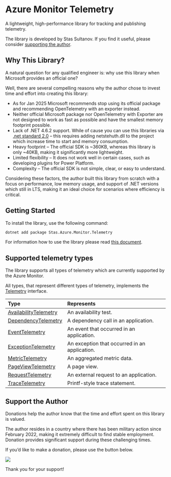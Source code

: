 # Azure Monitor Telemetry 

A lightweight, high-performance library for tracking and publishing telemetry.

The library is developed by Stas Sultanov. If you find it useful, please consider [supporting the author](#support-the-author).

## Why This Library?

A natural question for any qualified engineer is: why use this library when Microsoft provides an official one?

Well, there are several compelling reasons why the author chose to invest time and effort into creating this library:

- As for Jan 2025 Microsoft recommends stop using its official package and recommending OpenTelemetry with an exporter instead.
- Neither official Microsoft package nor OpenTelemetry with Exporter are not designed to work as fast as possible and have the smallest memory footprint possible.
- Lack of .NET 4.6.2 support. While of cause you can use this libraries via [.net standard 2.0](https://learn.microsoft.com/en-us/dotnet/standard/net-standard?tabs=net-standard-2-0) – this requires adding netstehuth.dll to the project which increase time to start and memory consumption.
- Heavy footprint – The official SDK is ~360KB, whereas this library is only ~40KB, making it significantly more lightweight.
- Limited flexibility – It does not work well in certain cases, such as developing plugins for Power Platform.
- Complexity – The official SDK is not simple, clear, or easy to understand.

Considering these factors, the author built this library from scratch with a focus on performance, low memory usage, and support of .NET versions which still in LTS, making it an ideal choice for scenarios where efficiency is critical.

## Getting Started

To install the library, use the following command:

```sh
dotnet add package Stas.Azure.Monitor.Telemetry
```

For information how to use the library please read [this document](/src/readme.md).

## Supported telemetry types

The library supports all types of telemetry which are currently supported by the Azure Monitor.

All types, that represent different types of telemetry, implements the [Telemetry](/src/Code/Telemetry.cs) interface.

| Type                                                              | Represents
| :---------------------------------------------------------------- | :-
| [AvailabilityTelemetry](/src/Code/Types/AvailabilityTelemetry.cs) | An availability test.
| [DependencyTelemetry](/src/Code/Types/DependencyTelemetry.cs)     | A dependency call in an application.
| [EventTelemetry](/src/Code/Types/EventTelemetry.cs)               | An event that occurred in an application.
| [ExceptionTelemetry](/src/Code/Types/ExceptionTelemetry.cs)       | An exception that occurred in an application.
| [MetricTelemetry](/src/Code/Types/MetricTelemetry.cs)             | An aggregated metric data.
| [PageViewTelemetry](/src/Code/Types/PageViewTelemetry.cs)         | A page view.
| [RequestTelemetry](/src/Code/Types/RequestTelemetry.cs)           | An external request to an application.
| [TraceTelemetry](/src/Code/Types/RequestTelemetry.cs)             | Printf-style trace statement.

## Support the Author

Donations help the author know that the time and effort spent on this library is valued.

The author resides in a country where there has been military action since February 2022, making it extremely difficult to find stable employment. Donation provides significant support during these challenging times.

If you’d like to make a donation, please use the button below.

[![](https://www.paypalobjects.com/en_US/i/btn/btn_donate_SM.gif)](https://www.paypal.com/cgi-bin/webscr?cmd=_s-xclick&hosted_button_id=K2DPD6J3DJ2FN)

Thank you for your support!